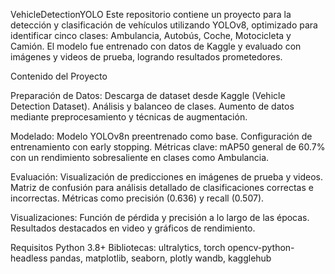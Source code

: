 VehicleDetectionYOLO
Este repositorio contiene un proyecto para la detección y clasificación de vehículos utilizando YOLOv8, optimizado para identificar cinco clases: 
Ambulancia, Autobús, Coche, Motocicleta y Camión. El modelo fue entrenado con datos de Kaggle y evaluado con imágenes y videos de prueba, logrando resultados prometedores.

Contenido del Proyecto

Preparación de Datos:
Descarga de dataset desde Kaggle (Vehicle Detection Dataset).
Análisis y balanceo de clases.
Aumento de datos mediante preprocesamiento y técnicas de augmentación.

Modelado:
Modelo YOLOv8n preentrenado como base.
Configuración de entrenamiento con early stopping.
Métricas clave: mAP50 general de 60.7% con un rendimiento sobresaliente en clases como Ambulancia.

Evaluación:
Visualización de predicciones en imágenes de prueba y videos.
Matriz de confusión para análisis detallado de clasificaciones correctas e incorrectas.
Métricas como precisión (0.636) y recall (0.507).

Visualizaciones:
Función de pérdida y precisión a lo largo de las épocas.
Resultados destacados en video y gráficos de rendimiento.

Requisitos
Python 3.8+
Bibliotecas:
ultralytics, torch
opencv-python-headless
pandas, matplotlib, seaborn, plotly
wandb, kagglehub
